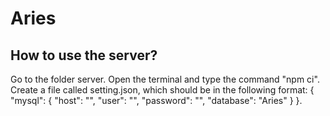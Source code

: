 # Aries
## How to use the server?
Go to the folder server. Open the terminal and type the command "npm ci".
Create a file called setting.json, which should be in the following format:
{
    "mysql": {
        "host": "",
        "user": "",
        "password": "",
        "database": "Aries"
    }
}.
